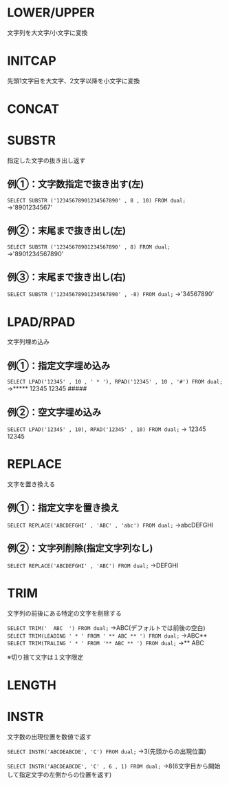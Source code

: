 # LOWER/UPPER
文字列を大文字/小文字に変換
# INITCAP
先頭1文字目を大文字、2文字以降を小文字に変換
# CONCAT
# SUBSTR
指定した文字の抜き出し返す
## 例①：文字数指定で抜き出す(左)
`SELECT SUBSTR ('12345678901234567890' , 8 , 10) FROM dual;`
→'8901234567'
## 例②：末尾まで抜き出し(左)
`SELECT SUBSTR ('12345678901234567890' , 8) FROM dual;`
→'8901234567890'
## 例③：末尾まで抜き出し(右)
`SELECT SUBSTR ('12345678901234567890' , -8) FROM dual;`
→'34567890'
# LPAD/RPAD
文字列埋め込み
## 例①：指定文字埋め込み
`SELECT LPAD('12345' , 10 , ' * '), RPAD('12345' , 10 , '#') FROM dual;`
→***** 12345 12345 ##### 
## 例②：空文字埋め込み
`SELECT LPAD('12345' , 10), RPAD('12345' , 10) FROM dual;`
→       12345 12345       
# REPLACE
文字を置き換える
## 例①：指定文字を置き換え
`SELECT REPLACE('ABCDEFGHI' , 'ABC' , 'abc') FROM dual;`
→abcDEFGHI
## 例②：文字列削除(指定文字列なし)
`SELECT REPLACE('ABCDEFGHI' , 'ABC') FROM dual;`
→DEFGHI
# TRIM
文字列の前後にある特定の文字を削除する

`SELECT TRIM('  ABC  ') FROM dual;`
→ABC(デフォルトでは前後の空白)
`SELECT TRIM(LEADING ' * ' FROM ' ** ABC ** ') FROM dual;`
→ABC**
`SELECT TRIM(TRALING ' * ' FROM '** ABC ** ') FROM dual;`
→** ABC

※切り捨て文字は１文字限定
# LENGTH
# INSTR
文字数の出現位置を数値で返す

`SELECT INSTR('ABCDEABCDE', 'C') FROM dual;`
→3(先頭からの出現位置)

`SELECT INSTR('ABCDEABCDE', 'C' , 6 , 1) FROM dual;`
→8(6文字目から開始して指定文字の左側からの位置を返す)